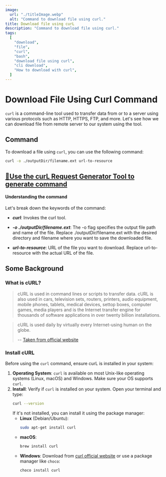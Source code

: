 ```yaml
---
image:
  url: "./titleImage.webp"
  alt: "Command to download file using curl."
title: Download file using curL
description: "Command to download file using curl."
tags:
  [
    "download",
    "file",
    "curl",
    "bash",
    "download file using curl",
    "cli download",
    "How to download with curl",
  ]
---
```


# Download File Using Curl Command

`curl` is a command-line tool used to transfer data from or to a server using various protocols such as HTTP, HTTPS, FTP, and more. Let's see how we can download file from remote server to our system using the tool.

## Command

To download a file using `curl`, you can use the following command:

```bash
curl -o ./outputDir/filename.ext url-to-resource
```

## [🔧Use the curL Request Generator Tool to generate command](https://sahilrana.in/tools/curlRequestGenerator)

#### Understanding the command

Let's break down the keywords of the command:

- **_curl_**: Invokes the curl tool.
- **_-o ./outputDir/filename.ext_**: The -o flag specifies the output file path and name of the file. Replace ./outputDir/filename.ext with the desired directory and filename where you want to save the downloaded file.

- **_url-to-resource_**: URL of the file you want to download. Replace url-to-resource with the actual URL of the file.

## Some Background

### What is cURL?

> cURL is used in command lines or scripts to transfer data. cURL is also used in cars, television sets, routers, printers, audio equipment, mobile phones, tablets, medical devices, settop boxes, computer games, media players and is the Internet transfer engine for thousands of software applications in over twenty billion installations.

> cURL is used daily by virtually every Internet-using human on the globe.
>
> -- [Taken from official website](https://curl.se/#:~:text=curl%20is%20used,on%20the%20globe.)

### Install cURL

Before using the `curl` command, ensure curL is installed in your system:

1. **Operating System**: `curl` is available on most Unix-like operating systems (Linux, macOS) and Windows. Make sure your OS supports `curl`.
2. **Install**: Verify if `curl` is installed on your system. Open your terminal and type:
   ```bash
   curl --version
   ```
   If it's not installed, you can install it using the package manager:
   - **Linux** (Debian/Ubuntu):
     ```bash
     sudo apt-get install curl
     ```
   - **macOS**:
     ```bash
     brew install curl
     ```
   - **Windows**: Download from [curl official website](https://curl.se/download.html) or use a package manager like `choco`:
     ```bash
     choco install curl
     ```
